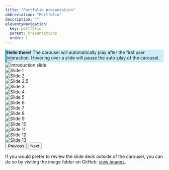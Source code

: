 ```yaml
---
title: "Portfolio presentation"
abbreviation: "Portfolio"
description: ""
eleventyNavigation:
  key: portfolio
  parent: Presentations
  order: 1
---
```


<div class="container-xxl">
  <div class="row justify-content-center">
    <div class="col-8">
      <div class="alert alert-dismissible fade show" role="alert" style="background-color: rgba(0, 173, 239, .2); border-left: .25rem solid #00adef;">
        <strong>Hello there!</strong> The carousel will automatically play after the first user interaction. Hovering over a slide will pause the auto-play of the carousel.
        <button type="button" class="btn-close" data-bs-dismiss="alert" aria-label="Close"></button>
      </div>
    </div>
  </div>
</div>
<div class="container-xxl mb-2 py-2 px-md-5">
  <div class="row px-3">
    <div class="col-12">
      <div id="carouselExample" class="carousel slide" data-bs-ride="true">
        <div class="carousel-inner">
          <div class="carousel-item active">
            <img src="{{ '/img/portfolio/Slide0.png' | url }}" class="d-block w-100" alt="Introduction slide">
          </div>
          <div class="carousel-item">
            <img src="{{ '/img/portfolio/Slide1.png' | url }}" class="d-block w-100" alt="Slide 1">
          </div>
          <div class="carousel-item">
            <img src="{{ '/img/portfolio/Slide2.png' | url }}" class="d-block w-100" alt="Slide 2">
          </div>
          <div class="carousel-item">
            <img src="{{ '/img/portfolio/Slide2-5.png' | url }}" class="d-block w-100" alt="Slide 2.5">
          </div>
          <div class="carousel-item">
            <img src="{{ '/img/portfolio/Slide3.png' | url }}" class="d-block w-100" alt="Slide 3">
          </div>
          <div class="carousel-item">
            <img src="{{ '/img/portfolio/Slide4.png' | url }}" class="d-block w-100" alt="Slide 4">
          </div>
          <div class="carousel-item">
            <img src="{{ '/img/portfolio/Slide5.png' | url }}" class="d-block w-100" alt="Slide 5">
          </div>
          <div class="carousel-item">
            <img src="{{ '/img/portfolio/Slide6.png' | url }}" class="d-block w-100" alt="Slide 6">
          </div>
          <div class="carousel-item">
            <img src="{{ '/img/portfolio/Slide7.png' | url }}" class="d-block w-100" alt="Slide 7">
          </div>
          <div class="carousel-item">
            <img src="{{ '/img/portfolio/Slide8.png' | url }}" class="d-block w-100" alt="Slide 8">
          </div>
          <div class="carousel-item">
            <img src="{{ '/img/portfolio/Slide10.png' | url }}" class="d-block w-100" alt="Slide 9">
          </div>
          <div class="carousel-item">
            <img src="{{ '/img/portfolio/Slide11.png' | url }}" class="d-block w-100" alt="Slide 10">
          </div>
          <div class="carousel-item">
            <img src="{{ '/img/portfolio/Slide12.png' | url }}" class="d-block w-100" alt="Slide 11">
          </div>
          <div class="carousel-item">
            <img src="{{ '/img/portfolio/Slide13.png' | url }}" class="d-block w-100" alt="Slide 12">
          </div>
          <div class="carousel-item">
            <img src="{{ '/img/portfolio/Slide14.png' | url }}" class="d-block w-100" alt="Slide 13">
          </div>
        </div>
        <button class="carousel-control-prev" type="button" data-bs-target="#carouselExample" data-bs-slide="prev">
          <span class="carousel-control-prev-icon" aria-hidden="true"></span>
          <span class="visually-hidden">Previous</span>
        </button>
        <button class="carousel-control-next" type="button" data-bs-target="#carouselExample" data-bs-slide="next">
          <span class="carousel-control-next-icon" aria-hidden="true"></span>
          <span class="visually-hidden">Next</span>
        </button>
      </div>
    </div>
  </div>
  <div class="row px-3">
    <div class="col-12">
      <p class="text-body-secondary">
        If you would prefer to review the slide deck outside of the carousel, you can do so by visiting the image folder on GitHub: <a class="link-offset-2 link-underline-opacity-25 link-underline-opacity-100-hover" href="https://github.com/AdamJ/AdamJ.github.io/tree/main/docs/img/portfolio/" target="top" alt="Link to images on GitHub">view images</a>.
      </p>
    </div>
  </div>
</div>
